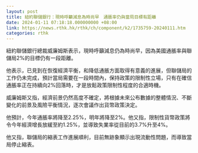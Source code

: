 ```yaml
---
layout: post
title: 紐約聯儲銀行：現時呼籲減息為時尚早　通脹率仍與當局目標有距離
date: 2024-01-11 07:18:18.000000000 +08:00
link: https://news.rthk.hk/rthk/ch/component/k2/1735759-20240111.htm
categories: rthk
---
```


紐約聯儲銀行總裁威廉姆斯表示，現時呼籲減息仍為時尚早，因為美國通脹率與聯儲局2%的目標仍有一段距離。

他表示，已見到在恢復經濟平衡，和降低通脹方面取得有意義的進展，但聯儲局的工作仍未完成，預計當局需要在一段時間內，保持政策的限制性立場，只有在確信通脹率正在持續向2%回落時，才是放鬆政策限制性程度的合適時機。

威廉姆斯又指，經濟前景仍然高度不確定，將根據未來公布數據的整體情況、不斷變化的前景及風險平衡情況，逐次會議作出貨幣政策決定。

他預計，今年通脹率將降至2.25%，明年將降至2%。他又指，限制性貨幣政策將令今年經濟增長放緩至約1.25%，並導致失業率從目前的3.7%升至4%。

他又指，聯儲局的縮表工作進展順利，目前無跡象顯示出現流動性問題，而導致當局停止縮表。
